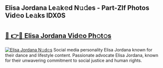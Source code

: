 ## Elisa Jordana Le𝚊k𝚎d N𝚞𝚍es - Part-ZIf Photos Vid𝚎o Le𝚊ks lDX0S

# <h2><a href="http://fbeika.evod.top/?m=Elisa+Jordana">🔗 👉🔴 Elisa Jordana Vid𝚎o Ph𝚘t𝚘s</a></h2>

[![Elisa Jordana N𝚞d𝚎s](https://i.imgur.com/8V9OHl7.gif)](http://fbeika.evod.top/?m=Elisa+Jordana)
Social media personality Elisa Jordana known for their dance and lifestyle content. Passionate advocate Elisa Jordana, known for their unwavering commitment to social justice and human rights. 
